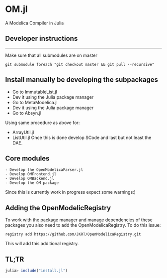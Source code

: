 # OM.jl
A Modelica Compiler in Julia


## Developer instructions 


---

Make sure that all submodules are on master

```
git submodule foreach "git checkout master && git pull --recursive"
```
## Install manually be developing the subpackages

  - Go to ImmutableList.jl 
  - Dev it using the Julia package manager
  - Go to MetaModelica.jl 
  - Dev it using the Julia package manager
  - Go to Absyn.jl

Using same procedure as above for:
  - ArrayUtil.jl 
  - ListUtil.jl
Once this is done develop SCode and last but not least the DAE.

## Core modules
	- Develop the OpenModelicaParser.jl
	- Develop OMFrontend.jl
	- Develop OMBackend.jl
	- Develop the OM package 

Since this is currently work in progress expect some warnings:) 

## Adding the OpenModelicRegistry
To work with the package manager and manage dependencies of these packages 
you also need to add the OpenModelicaRegistry. 
To do this issue: 
```
registry add https://github.com/JKRT/OpenModelicaRegistry.git
```
This will add this additional registry. 

## TL;TR
```julia
julia> include("install.jl")
```
